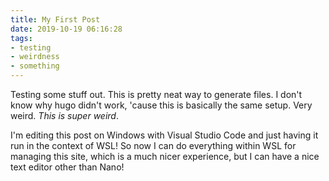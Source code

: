 ```yaml
---
title: My First Post
date: 2019-10-19 06:16:28
tags:
- testing
- weirdness
- something
---
```

Testing some stuff out. This is pretty neat way to generate files. I don't know why hugo didn't work, 'cause this is basically the same setup.
Very weird. *This is super weird*.

I'm editing this post on Windows with Visual Studio Code and just having it run in the context of WSL! So now I can do everything within WSL for managing this site, which is a much nicer experience, but I can have a nice text editor other than Nano!
